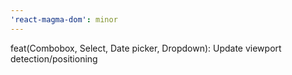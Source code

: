 ```yaml
---
'react-magma-dom': minor
---
```


feat(Combobox, Select, Date picker, Dropdown): Update viewport detection/positioning